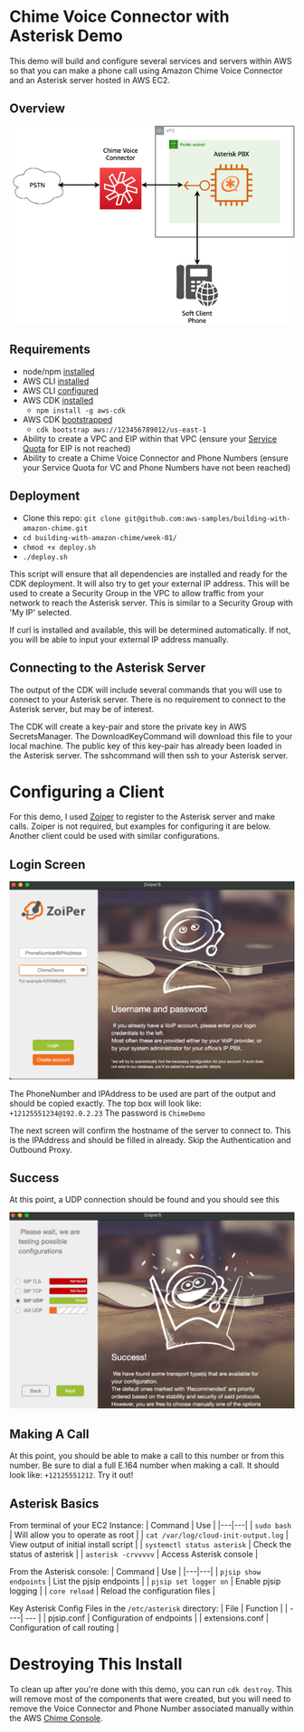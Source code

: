 # Chime Voice Connector with Asterisk Demo

This demo will build and configure several services and servers within AWS so that you can make a phone call using Amazon Chime Voice Connector and an Asterisk server hosted in AWS EC2.  
## Overview

![Diagram](images/Week-01-Diagram.png)

## Requirements
- node/npm [installed](https://www.npmjs.com/get-npm)
- AWS CLI [installed](https://docs.aws.amazon.com/cli/latest/userguide/install-cliv2.html)
- AWS CLI [configured](https://docs.aws.amazon.com/cli/latest/userguide/cli-configure-quickstart.html)
- AWS CDK [installed](https://docs.aws.amazon.com/cdk/latest/guide/getting_started.html#getting_started_install)
  - `npm install -g aws-cdk`
- AWS CDK [bootstrapped](https://docs.aws.amazon.com/cdk/latest/guide/bootstrapping.html)
  - `cdk bootstrap aws://123456789012/us-east-1`
- Ability to create a VPC and EIP within that VPC (ensure your [Service Quota](https://console.aws.amazon.com/servicequotas/) for EIP is not reached)
- Ability to create a Chime Voice Connector and Phone Numbers (ensure your Service Quota for VC and Phone Numbers have not been reached)
  
## Deployment

- Clone this repo: `git clone git@github.com:aws-samples/building-with-amazon-chime.git`
- `cd building-with-amazon-chime/week-01/`
- `chmod +x deploy.sh`
- `./deploy.sh`

This script will ensure that all dependencies are installed and ready for the CDK deployment.  It will also try to get your external IP address.  This will be used to create a Security Group in the VPC to allow traffic from your network to reach the Asterisk server.  This is similar to a Security Group with 'My IP' selected.

If curl is installed and available, this will be determined automatically.  If not, you will be able to input your external IP address manually.

## Connecting to the Asterisk Server

The output of the CDK will include several commands that you will use to connect to your Asterisk server.  There is no requirement to connect to the Asterisk server, but may be of interest.  

The CDK will create a key-pair and store the private key in AWS SecretsManager.  The DownloadKeyCommand will download this file to your local machine.  The public key of this key-pair has already been loaded in the Asterisk server.  The sshcommand will then ssh to your Asterisk server.  

# Configuring a Client

For this demo, I used [Zoiper](https://www.zoiper.com/) to register to the Asterisk server and make calls.  Zoiper is not required, but examples for configuring it are below.  Another client could be used with similar configurations.

## Login Screen
![Login Screen](images/ZoiperConfig_Login.png)

The PhoneNumber and IPAddress to be used are part of the output and should be copied exactly.  The top box will look like: `+12125551234@192.0.2.23` The password is `ChimeDemo`

The next screen will confirm the hostname of the server to connect to.  This is the IPAddress and should be filled in already.  Skip the Authentication and Outbound Proxy.  

## Success

At this point, a UDP connection should be found and you should see this

![Success](images/ZoiperConfig_Success.png)

## Making A Call

At this point, you should be able to make a call to this number or from this number.  Be sure to dial a full E.164 number when making a call.  It should look like: `+12125551212`.  Try it out!

## Asterisk Basics

From terminal of your EC2 Instance:
| Command | Use  | 
|---|---|
|  `sudo bash`  | Will allow you to operate as root  | 
| `cat /var/log/cloud-init-output.log` | View output of initial install script |
| `systemctl status asterisk`  | Check the status of asterisk  |
| `asterisk -crvvvvv` | Access Asterisk console |

From the Asterisk console:
| Command | Use  | 
|---|---|
| `pjsip show endpoints` | List the pjsip endpoints |
| `pjsip set logger on` | Enable pjsip logging |
| `core reload` | Reload the configuration files |

Key Asterisk Config Files in the `/etc/asterisk` directory:
| File | Function |
| ----| --- |
| pjsip.conf | Configuration of endpoints |
| extensions.conf | Configuration of call routing |

# Destroying This Install

To clean up after you're done with this demo, you can run `cdk destroy`.  This will remove most of the components that were created, but you will need to remove the Voice Connector and Phone Number associated manually within the AWS [Chime Console](https://console.chime.aws.amazon.com/).


